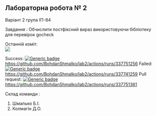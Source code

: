 Лабораторна робота № 2
---

Варіант 2 група ІП-84

Завдання : Обчислити постфіксний вираз використовуючи бібліотеку для перевірок gocheck

Останній коміт: <br><img src = "https://github.com/BohdanShmalko/test/workflows/ActionLab2/badge.svg?branch=master"><br>

Success: [![Generic badge](https://img.shields.io/badge/ActionLab2-passing-green.svg)](https://github.com/BohdanShmalko/lab2/commit/7d3b3f3d184408f8a7316a8f54aea786187893fd) https://github.com/BohdanShmalko/lab2/actions/runs/337751256
Failed: [![Generic badge](https://img.shields.io/badge/ActionLab2-failing-red.svg)](https://github.com/BohdanShmalko/lab2/commit/12f834461000f863ff493fbf69c959701ea2a330) https://github.com/BohdanShmalko/lab2/actions/runs/337741259
Pull request: [![Generic badge](https://img.shields.io/badge/ActionLab2-passing-green.svg)](https://github.com/BohdanShmalko/lab2/commit/7d3b3f3d184408f8a7316a8f54aea786187893fd) https://github.com/BohdanShmalko/lab2/actions/runs/337751361

Склад команди :
1. Шмалько Б.І.
2. Колмагін Д.О.
